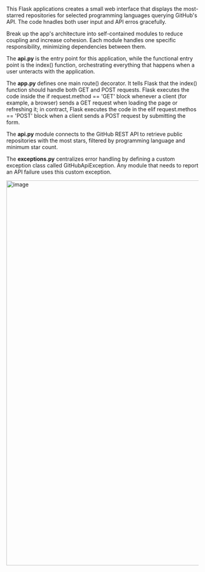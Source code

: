 This Flask applications creates a small web interface that displays the most-starred repositories for selected programming languages querying GitHub's API. The code hnadles both user input and API erros gracefully.

Break up the app's architecture into self-contained modules to reduce coupling and increase cohesion. Each module handles one specific responsibility, minimizing dependencies between them.

The **api.py** is the entry point for this application, while the functional entry point is the index() function, orchestrating everything that happens when a user unteracts with the application.

The **app.py** defines one main route() decorator. It tells Flask that the index() function should handle both GET and POST requests.
Flask executes the code inside the if request.method == 'GET' block whenever a client (for example, a browser) sends a GET request when loading the page or refreshing it; in contract, Flask executes the code in the elif request.methos == 'POST' block when a client sends a POST request by submitting the form.

The **api.py** module connects to the GitHub REST API to retrieve public repositories with the most stars, filtered by programming language and minimum star count.

The **exceptions.py** centralizes error handling by defining a custom exception class called GitHubApiException. Any module that needs to report an API failure uses this custom exception.

<img width="1487" height="1008" alt="image" src="https://github.com/user-attachments/assets/6605fd22-d91f-4bb8-ad80-965cea0d9087" />
